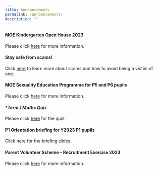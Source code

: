 ```yaml
---
title: Announcements
permalink: /announcements/
description: ""
---
```

#### **MOE Kindergarten Open House 2023**

Please click [here](/moe-kindergarten-at-gongshang/whats-happening) for more information.

#### **Stay safe from scams!**

Click [here](https://www.scamalert.sg/) to learn more about scams and how to avoid being a victim of one.

#### **MOE Sexuality Education Programme for P5 and P6 pupils**
Please click [here](/character-and-citizenship-education-cce/programmes/moe-sexuality-education-in-schools) for more information.

#### **Term 1 Maths Quiz*

Please click [here](https://docs.google.com/forms/d/e/1FAIpQLSfFnXrmIXcgQ733bsFORIkFJzb-VPiXsDgw_23TKUeaoAS1Pw/viewform) for the quiz.

#### **P1 Orientation briefing for Y2023 P1 pupils**
Click [here](http://gongshangpri-moe-edu-sg-admin.cwp.sg/qql/slot/u523/For%20Parents/Briefing%20Sildes%20for%20Parents/2022/17%20Nov%202022%20P1%20Orientation%20briefing%20for%20Y2023%20P1.pdf) for the briefing slides.


#### **Parent Volunteer Scheme – Recruitment Exercise 2023**
Please click [here](/useful-links/for-parents/parent-volunteer-scheme-recruitment-exercise-2023) for more information.